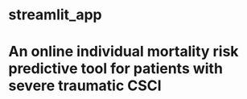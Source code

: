 # streamlit_app
# An online individual mortality risk predictive tool for patients with severe traumatic CSCI
